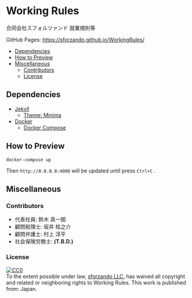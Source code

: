 # Working Rules

合同会社スフォルツァンド 就業規則等

GitHub Pages: https://sforzando.github.io/WorkingRules/

- [Dependencies](#dependencies)
- [How to Preview](#how-to-preview)
- [Miscellaneous](#miscellaneous)
  - [Contributors](#contributors)
  - [License](#license)

## Dependencies

- [Jekyll](http://jekyllrb-ja.github.io/)
  - [Theme: Minima](https://github.com/jekyll/minima)
- [Docker](https://www.docker.com/)
  - [Docker Compose](https://docs.docker.com/compose/)

## How to Preview

```shell
docker-compose up
```

Then `http://0.0.0.0:4000` will be updated until press `Ctrl+C` .

## Miscellaneous

### Contributors

- 代表社員: 鈴木 真一朗
- 顧問税理士: 坂井 桂之介
- 顧問弁護士: 村上 淳平
- 社会保険労務士: **(T.B.D.)**

### License

<p xmlns:dct="http://purl.org/dc/terms/" xmlns:vcard="http://www.w3.org/2001/vcard-rdf/3.0#">
  <a rel="license"
     href="http://creativecommons.org/publicdomain/zero/1.0/">
    <img src="http://i.creativecommons.org/p/zero/1.0/88x31.png" style="border-style: none;" alt="CC0" />
  </a>
  <br />
  To the extent possible under law,
  <a rel="dct:publisher"
     href="https://sforzando.github.io/WorkingRules/">
    <span property="dct:title">sforzando LLC.</span></a>
  has waived all copyright and related or neighboring rights to
  <span property="dct:title">Working Rules</span>.
This work is published from:
<span property="vcard:Country" datatype="dct:ISO3166"
      content="JP" about="https://sforzando.github.io/WorkingRules/">
  Japan</span>.
</p>
